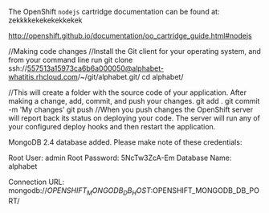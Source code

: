 The OpenShift `nodejs` cartridge documentation can be found at:
zekkkkekekekekkekek

http://openshift.github.io/documentation/oo_cartridge_guide.html#nodejs

//Making code changes
//Install the Git client for your operating system, and from your command line run
git clone ssh://557513a15973ca6b6a000050@alphabet-whatitis.rhcloud.com/~/git/alphabet.git/
cd alphabet/

//This will create a folder with the source code of your application. After making a change, add, commit, and push your changes.
git add .
git commit -m 'My changes'
git push
//When you push changes the OpenShift server will report back its status on deploying your code. The server will run any of your configured deploy hooks and then restart the application.

MongoDB 2.4 database added.  Please make note of these credentials:

   Root User:     admin
   Root Password: 5NcTw3ZcA-Em
   Database Name: alphabet

Connection URL: mongodb://$OPENSHIFT_MONGODB_DB_HOST:$OPENSHIFT_MONGODB_DB_PORT/

